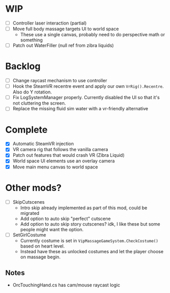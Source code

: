 ﻿# WIP

- [ ] Controller laser interaction (partial)
- [ ] Move full body massage targets UI to world space
  - These use a single canvas, probably need to do perspective math or something
- [ ] Patch out WaterFiller (null ref from zibra liquids)

# Backlog

- [ ] Change raycast mechanism to use controller
- [ ] Hook the SteamVR recentre event and apply our own `VrRig().Recentre`. Also do Y rotation.
- [ ] Fix LogSystemManager properly. Currently disabled the UI so that it's not cluttering the screen.
- [ ] Replace the missing fluid sim water with a vr-friendly alternative

# Complete

- [X] Automatic SteamVR injection
- [X] VR camera rig that follows the vanilla camera
- [X] Patch out features that would crash VR (Zibra Liquid)
- [X] World space UI elements use an overlay camera
- [X] Move main menu canvas to world space

# Other mods?

- [ ] SkipCutscenes
  - Intro skip already implemented as part of this mod, could be migrated
  - Add option to auto skip "perfect" cutscene
  - Add option to auto skip story cutscenes? idk, I like these but some people might want the option.
- [ ] SetGirlCostume 
  - Currently costume is set in `VipMassageGameSystem.CheckCostume()` based on heart level.
  - Instead have these as unlocked costumes and let the player choose on massage begin.

## Notes

- OrcTouchingHand.cs has cam/mouse raycast logic